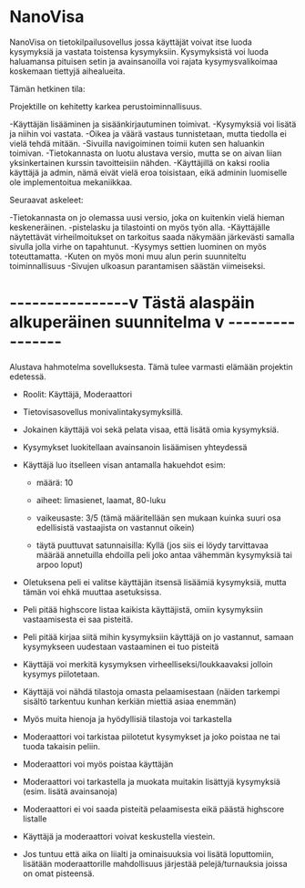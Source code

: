 # NanoVisa

NanoVisa on tietokilpailusovellus jossa käyttäjät voivat itse luoda kysymyksiä ja vastata toistensa kysymyksiin. Kysymyksistä voi luoda haluamansa pituisen setin ja avainsanoilla voi rajata kysymysvalikoimaa koskemaan tiettyjä aihealueita.

Tämän hetkinen tila:

Projektille on kehitetty karkea perustoiminnallisuus.

-Käyttäjän lisääminen ja sisäänkirjautuminen toimivat.
-Kysymyksiä voi lisätä ja niihin voi vastata.
-Oikea ja väärä vastaus tunnistetaan, mutta tiedolla ei vielä tehdä mitään.
-Sivuilla navigoiminen toimii kuten sen haluankin toimivan.
-Tietokannasta on luotu alustava versio, mutta se on aivan liian yksinkertainen kurssin tavoitteisiin nähden.
-Käyttäjillä on kaksi roolia käyttäjä ja admin, nämä eivät vielä eroa toisistaan, eikä adminin luomiselle ole implementoitua mekaniikkaa.

Seuraavat askeleet:

-Tietokannasta on jo olemassa uusi versio, joka on kuitenkin vielä hieman keskeneräinen.
-pistelasku ja tilastointi on myös työn alla.
-Käyttäjälle näytettävät virheilmoitukset on tarkoitus saada näkymään järkevästi samalla sivulla jolla virhe on tapahtunut.
-Kysymys settien luominen on myös toteuttamatta.
-Kuten on myös moni muu alun perin suunniteltu toiminnallisuus
-Sivujen ulkoasun parantamisen säästän viimeiseksi.

# ----------------v Tästä alaspäin alkuperäinen suunnitelma v ----------------

Alustava hahmotelma sovelluksesta. Tämä tulee varmasti elämään projektin edetessä.

- Roolit: Käyttäjä, Moderaattori

- Tietovisasovellus monivalintakysymyksillä.
- Jokainen käyttäjä voi sekä pelata visaa, että lisätä omia kysymyksiä.
- Kysymykset luokitellaan avainsanoin lisäämisen yhteydessä
- Käyttäjä luo itselleen visan antamalla hakuehdot esim:

  - määrä: 10

  - aiheet: limasienet, laamat, 80-luku

  - vaikeusaste: 3/5 (tämä määritellään sen mukaan kuinka suuri osa edellisistä vastaajista on vastannut oikein)

  - täytä puuttuvat satunnaisilla: Kyllä (jos siis ei löydy tarvittavaa määrää annetuilla ehdoilla peli joko antaa vähemmän kysymyksiä tai arpoo loput)

- Oletuksena peli ei valitse käyttäjän itsensä lisäämiä kysymyksiä, mutta tämän voi ehkä muuttaa asetuksissa.
- Peli pitää highscore listaa kaikista käyttäjistä, omiin kysymyksiin vastaamisesta ei saa pisteitä.
- Peli pitää kirjaa siitä mihin kysymyksiin käyttäjä on jo vastannut, samaan kysymykseen uudestaan vastaaminen ei tuo pisteitä
- Käyttäjä voi merkitä kysymyksen virheelliseksi/loukkaavaksi jolloin kysymys piilotetaan.
- Käyttäjä voi nähdä tilastoja omasta pelaamisestaan (näiden tarkempi sisältö tarkentuu kunhan kerkiän miettiä asiaa enemmän)
- Myös muita hienoja ja hyödyllisiä tilastoja voi tarkastella

- Moderaattori voi tarkistaa piilotetut kysymykset ja joko poistaa ne tai tuoda takaisin peliin.
- Moderaattori voi myös poistaa käyttäjän
- Moderaattori voi tarkastella ja muokata muitakin lisättyjä kysymyksiä (esim. lisätä avainsanoja)
- Moderaattori ei voi saada pisteitä pelaamisesta eikä päästä highscore listalle

- Käyttäjä ja moderaattori voivat keskustella viestein.

- Jos tuntuu että aika on liialti ja ominaisuuksia voi lisätä loputtomiin, lisätään moderaattorille mahdollisuus järjestää pelejä/turnauksia joissa on omat pisteensä.
